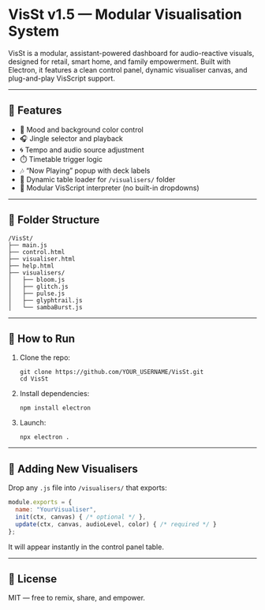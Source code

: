 # VisSt v1.5 — Modular Visualisation System

VisSt is a modular, assistant-powered dashboard for audio-reactive visuals, designed for retail, smart home, and family empowerment. Built with Electron, it features a clean control panel, dynamic visualiser canvas, and plug-and-play VisScript support.

---

## 🧠 Features

- 🎨 Mood and background color control  
- 🎧 Jingle selector and playback  
- 🌀 Tempo and audio source adjustment  
- ⏱️ Timetable trigger logic  
- 🎶 “Now Playing” popup with deck labels  
- 📂 Dynamic table loader for `/visualisers/` folder  
- 🧩 Modular VisScript interpreter (no built-in dropdowns)

---

## 📁 Folder Structure

```
/VisSt/
├── main.js
├── control.html
├── visualiser.html
├── help.html
├── visualisers/
│   ├── bloom.js
│   ├── glitch.js
│   ├── pulse.js
│   ├── glyphtrail.js
│   └── sambaBurst.js
```

---

## 🚀 How to Run

1. Clone the repo:
   ```
   git clone https://github.com/YOUR_USERNAME/VisSt.git
   cd VisSt
   ```

2. Install dependencies:
   ```
   npm install electron
   ```

3. Launch:
   ```
   npx electron .
   ```

---

## 🧩 Adding New Visualisers

Drop any `.js` file into `/visualisers/` that exports:
```js
module.exports = {
  name: "YourVisualiser",
  init(ctx, canvas) { /* optional */ },
  update(ctx, canvas, audioLevel, color) { /* required */ }
};
```

It will appear instantly in the control panel table.

---

## 📜 License

MIT — free to remix, share, and empower.
